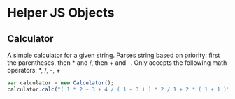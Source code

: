 # Helper JS Objects

## Calculator

A simple calculator for a given string. Parses string based on priority: first the parentheses, then * and /, then + and -.
Only accepts the following math operators: *, /, -, +

``` JavaScript
var calculator = new Calculator();
calculator.calc("( 1 * 2 + 3 + 4 / ( 1 + 3 ) ) * 2 / 1 + 2 * ( 1 + 1 )")
```
